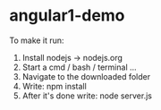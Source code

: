 # angular1-demo

To make it run:
1. Install nodejs -> nodejs.org
2. Start a cmd / bash / terminal ...
3. Navigate to the downloaded folder
4. Write: npm install
5. After it's done write: node server.js
